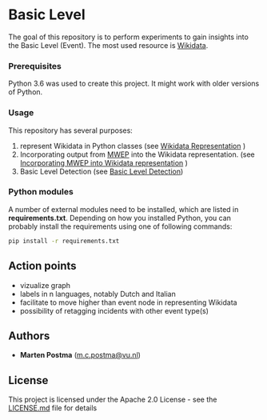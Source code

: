 # Basic Level

The goal of this repository is to perform experiments to gain insights
into the Basic Level (Event). The most used resource is [Wikidata](https://www.wikidata.org/wiki/Wikidata:Main_Page).

### Prerequisites

Python 3.6 was used to create this project. It might work with older versions of Python.

### Usage
This repository has several purposes:
1. represent Wikidata in Python classes (see [Wikidata Representation](documentation/wikidata_representation.md) )
2. Incorporating output from [MWEP](https://github.com/cltl/multilingual-wiki-event-pipeline) into the Wikidata representation. (see [Incorporating MWEP into Wikidata representation](documentation/incorporating_MWEP.md) )
3. Basic Level Detection (see [Basic Level Detection](documentation/basic_level_detection.md))

### Python modules
A number of external modules need to be installed, which are listed in **requirements.txt**.
Depending on how you installed Python, you can probably install the requirements using one of following commands:
```bash
pip install -r requirements.txt
```

## Action points
* vizualize graph
* labels in n languages, notably Dutch and Italian
* facilitate to move higher than event node in representing Wikidata
* possibility of retagging incidents with other event type(s)

## Authors
* **Marten Postma** (m.c.postma@vu.nl)

## License
This project is licensed under the Apache 2.0 License - see the [LICENSE.md](LICENSE.md) file for details
